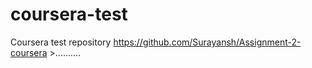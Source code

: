 # coursera-test
Coursera test repository
https://github.com/Surayansh/Assignment-2-coursera >..........
